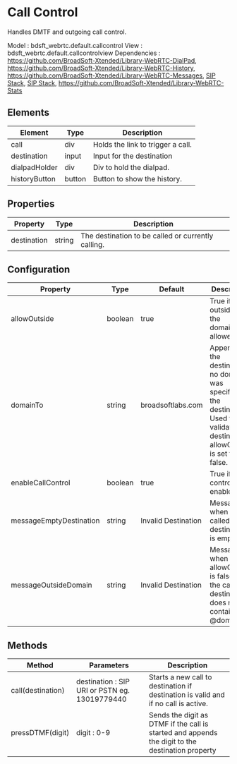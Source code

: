 # Call Control

Handles DMTF and outgoing call control.

Model : bdsft_webrtc.default.callcontrol
View : bdsft_webrtc.default.callcontrolview
Dependencies : https://github.com/BroadSoft-Xtended/Library-WebRTC-DialPad, https://github.com/BroadSoft-Xtended/Library-WebRTC-History, https://github.com/BroadSoft-Xtended/Library-WebRTC-Messages, [SIP Stack](https://github.com/BroadSoft-Xtended/Library-WebRTC-SIPStack), [SIP Stack](https://github.com/BroadSoft-Xtended/Library-WebRTC-Sound), https://github.com/BroadSoft-Xtended/Library-WebRTC-Stats

## Elements
<a name="elements"></a>

Element        |Type    |Description
---------------|--------|-----------------------------------
call           |div     |Holds the link to trigger a call.
destination    |input   |Input for the destination
dialpadHolder  |div     |Div to hold the dialpad.
historyButton  |button  |Button to show the history.

## Properties
<a name="properties"></a>

Property     |Type    |Description
-------------|--------|----------------------------------------------------
destination  |string  |The destination to be called or currently calling.

## Configuration
<a name="configuration"></a>

Property                 |Type     |Default              |Description
-------------------------|---------|---------------------|-----------------------------------------------------------------------------------
allowOutside             |boolean  |true                 |True if calls outside of the domainTo is allowed.
domainTo                 |string   |broadsoftlabs.com    |Appends to the destination if no domain was specified on the destination. Used to validate the destination if allowOutside is set to false.
enableCallControl        |boolean  |true                 |True if call control is enabled.
messageEmptyDestination  |string   |Invalid Destination  |Message when the called destination is empty.
messageOutsideDomain     |string   |Invalid Destination  |Message when allowOutside is false and the called destination does not contain @domainTo.

## Methods
<a name="methods"></a>

Method             |Parameters                     |Description
-------------------|-------------------------------|--------------------------------------------------------------------------------------------------
call(destination)  |destination : SIP URI or PSTN eg. 13019779440 |Starts a new call to destination if destination is valid and if no call is active.
pressDTMF(digit)   |digit : 0-9                    |Sends the digit as DTMF if the call is started and appends the digit to the destination property
